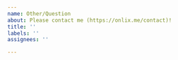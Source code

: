 ```yaml
---
name: Other/Question
about: Please contact me (https://onlix.me/contact)!
title: ''
labels: ''
assignees: ''

---
```



